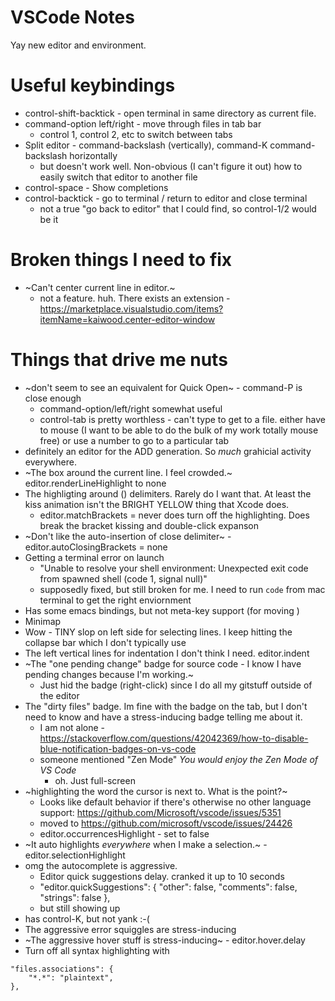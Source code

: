 # VSCode Notes

Yay new editor and environment.  

# Useful keybindings

* control-shift-backtick - open terminal in same directory as current file.
* command-option left/right - move through files in tab bar
    * control 1, control 2, etc to switch between tabs
* Split editor - command-backslash (vertically), command-K command-backslash horizontally
    - but doesn't work well.  Non-obvious (I can't figure it out) how to easily switch that editor to another file
* control-space - Show completions
* control-backtick - go to terminal / return to editor and close terminal
    - not a true "go back to editor" that I could find, so control-1/2 would be it


# Broken things I need to fix

* ~Can't center current line in editor.~
    - not a feature.  huh.  There exists an extension - https://marketplace.visualstudio.com/items?itemName=kaiwood.center-editor-window

# Things that drive me nuts

* ~don't seem to see an equivalent for Quick Open~ - command-P is close enough
    - command-option/left/right somewhat useful
    - control-tab is pretty worthless - can't type to get to a file. either have to mouse (I want to be able to do the bulk of my work totally mouse free) or use a number to go to a particular tab
* definitely an editor for the ADD generation. So *much* grahicial activity everywhere.
* ~The box around the current line. I feel crowded.~  editor.renderLineHighlight to none
* The highligting around () delimiters.  Rarely do I want that. At least the kiss animation isn't the BRIGHT YELLOW thing that Xcode does.
    - editor.matchBrackets = never does turn off the highlighting. Does break the bracket kissing and double-click expanson
* ~Don't like the auto-insertion of close delimiter~ - editor.autoClosingBrackets = none
* Getting a terminal error on launch
    - "Unable to resolve your shell environment: Unexpected exit code from spawned shell (code 1, signal null)"
    - supposedly fixed, but still broken for me.  I need to run `code` from mac terminal to get the right enviornment
* Has some emacs bindings, but not meta-key support (for moving )
* Minimap
* Wow - TINY slop on left side for selecting lines.  I keep hitting the collapse bar which I don't typically use
* The left vertical lines for indentation I don't think I need.  editor.indent
* ~The "one pending change" badge for source code - I know I have pending changes because I'm working.~
    - Just hid the badge (right-click) since I do all my gitstuff outside of the editor
* The "dirty files" badge.  Im fine with the badge on the tab, but I don't need to know and have a stress-inducing badge telling me about it.
    - I am not alone - https://stackoverflow.com/questions/42042369/how-to-disable-blue-notification-badges-on-vs-code
    - someone mentioned "Zen Mode" _You would enjoy the Zen Mode of VS Code_
        - oh. Just full-screen
* ~highlighting the word the cursor is next to. What is the point?~
    - Looks like default behavior if there's otherwise no other language support: https://github.com/Microsoft/vscode/issues/5351
    - moved to https://github.com/microsoft/vscode/issues/24426
    - editor.occurrencesHighlight - set to false
* ~It auto highlights *everywhere* when I make a selection.~ - editor.selectionHighlight
* omg the autocomplete is aggressive.
    - Editor quick suggestions delay.  cranked it up to 10 seconds
    - "editor.quickSuggestions": { "other": false, "comments": false, "strings": false },
    - but still showing up
* has control-K, but not yank :-(
* The aggressive error squiggles are stress-inducing
* ~The aggressive hover stuff is stress-inducing~ - editor.hover.delay
* Turn off all syntax highlighting with
```
"files.associations": {
    "*.*": "plaintext",
},
```
